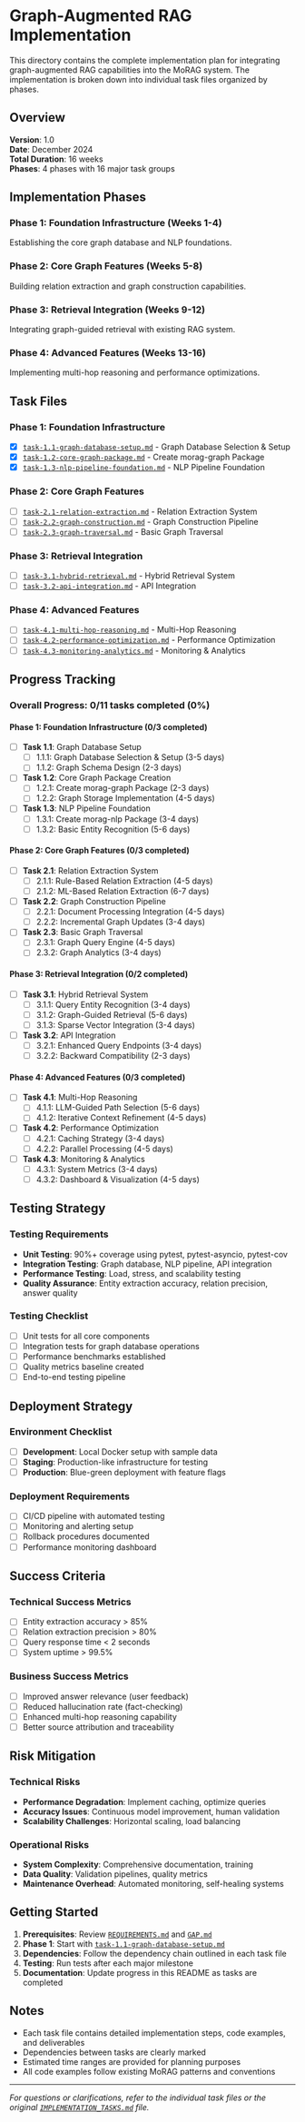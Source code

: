# Graph-Augmented RAG Implementation

This directory contains the complete implementation plan for integrating graph-augmented RAG capabilities into the MoRAG system. The implementation is broken down into individual task files organized by phases.

## Overview

**Version**: 1.0  
**Date**: December 2024  
**Total Duration**: 16 weeks  
**Phases**: 4 phases with 16 major task groups

## Implementation Phases

### Phase 1: Foundation Infrastructure (Weeks 1-4)
Establishing the core graph database and NLP foundations.

### Phase 2: Core Graph Features (Weeks 5-8)
Building relation extraction and graph construction capabilities.

### Phase 3: Retrieval Integration (Weeks 9-12)
Integrating graph-guided retrieval with existing RAG system.

### Phase 4: Advanced Features (Weeks 13-16)
Implementing multi-hop reasoning and performance optimizations.

## Task Files

### Phase 1: Foundation Infrastructure
- [x] [`task-1.1-graph-database-setup.md`](./task-1.1-graph-database-setup.md) - Graph Database Selection & Setup
- [x] [`task-1.2-core-graph-package.md`](./task-1.2-core-graph-package.md) - Create morag-graph Package
- [x] [`task-1.3-nlp-pipeline-foundation.md`](./task-1.3-nlp-pipeline-foundation.md) - NLP Pipeline Foundation

### Phase 2: Core Graph Features
- [ ] [`task-2.1-relation-extraction.md`](./task-2.1-relation-extraction.md) - Relation Extraction System
- [ ] [`task-2.2-graph-construction.md`](./task-2.2-graph-construction.md) - Graph Construction Pipeline
- [ ] [`task-2.3-graph-traversal.md`](./task-2.3-graph-traversal.md) - Basic Graph Traversal

### Phase 3: Retrieval Integration
- [ ] [`task-3.1-hybrid-retrieval.md`](./task-3.1-hybrid-retrieval.md) - Hybrid Retrieval System
- [ ] [`task-3.2-api-integration.md`](./task-3.2-api-integration.md) - API Integration

### Phase 4: Advanced Features
- [ ] [`task-4.1-multi-hop-reasoning.md`](./task-4.1-multi-hop-reasoning.md) - Multi-Hop Reasoning
- [ ] [`task-4.2-performance-optimization.md`](./task-4.2-performance-optimization.md) - Performance Optimization
- [ ] [`task-4.3-monitoring-analytics.md`](./task-4.3-monitoring-analytics.md) - Monitoring & Analytics

## Progress Tracking

### Overall Progress: 0/11 tasks completed (0%)

#### Phase 1: Foundation Infrastructure (0/3 completed)
- [ ] **Task 1.1**: Graph Database Setup
  - [ ] 1.1.1: Graph Database Selection & Setup (3-5 days)
  - [ ] 1.1.2: Graph Schema Design (2-3 days)
- [ ] **Task 1.2**: Core Graph Package Creation
  - [ ] 1.2.1: Create morag-graph Package (2-3 days)
  - [ ] 1.2.2: Graph Storage Implementation (4-5 days)
- [ ] **Task 1.3**: NLP Pipeline Foundation
  - [ ] 1.3.1: Create morag-nlp Package (3-4 days)
  - [ ] 1.3.2: Basic Entity Recognition (5-6 days)

#### Phase 2: Core Graph Features (0/3 completed)
- [ ] **Task 2.1**: Relation Extraction System
  - [ ] 2.1.1: Rule-Based Relation Extraction (4-5 days)
  - [ ] 2.1.2: ML-Based Relation Extraction (6-7 days)
- [ ] **Task 2.2**: Graph Construction Pipeline
  - [ ] 2.2.1: Document Processing Integration (4-5 days)
  - [ ] 2.2.2: Incremental Graph Updates (3-4 days)
- [ ] **Task 2.3**: Basic Graph Traversal
  - [ ] 2.3.1: Graph Query Engine (4-5 days)
  - [ ] 2.3.2: Graph Analytics (3-4 days)

#### Phase 3: Retrieval Integration (0/2 completed)
- [ ] **Task 3.1**: Hybrid Retrieval System
  - [ ] 3.1.1: Query Entity Recognition (3-4 days)
  - [ ] 3.1.2: Graph-Guided Retrieval (5-6 days)
  - [ ] 3.1.3: Sparse Vector Integration (3-4 days)
- [ ] **Task 3.2**: API Integration
  - [ ] 3.2.1: Enhanced Query Endpoints (3-4 days)
  - [ ] 3.2.2: Backward Compatibility (2-3 days)

#### Phase 4: Advanced Features (0/3 completed)
- [ ] **Task 4.1**: Multi-Hop Reasoning
  - [ ] 4.1.1: LLM-Guided Path Selection (5-6 days)
  - [ ] 4.1.2: Iterative Context Refinement (4-5 days)
- [ ] **Task 4.2**: Performance Optimization
  - [ ] 4.2.1: Caching Strategy (3-4 days)
  - [ ] 4.2.2: Parallel Processing (4-5 days)
- [ ] **Task 4.3**: Monitoring & Analytics
  - [ ] 4.3.1: System Metrics (3-4 days)
  - [ ] 4.3.2: Dashboard & Visualization (4-5 days)

## Testing Strategy

### Testing Requirements
- **Unit Testing**: 90%+ coverage using pytest, pytest-asyncio, pytest-cov
- **Integration Testing**: Graph database, NLP pipeline, API integration
- **Performance Testing**: Load, stress, and scalability testing
- **Quality Assurance**: Entity extraction accuracy, relation precision, answer quality

### Testing Checklist
- [ ] Unit tests for all core components
- [ ] Integration tests for graph database operations
- [ ] Performance benchmarks established
- [ ] Quality metrics baseline created
- [ ] End-to-end testing pipeline

## Deployment Strategy

### Environment Checklist
- [ ] **Development**: Local Docker setup with sample data
- [ ] **Staging**: Production-like infrastructure for testing
- [ ] **Production**: Blue-green deployment with feature flags

### Deployment Requirements
- [ ] CI/CD pipeline with automated testing
- [ ] Monitoring and alerting setup
- [ ] Rollback procedures documented
- [ ] Performance monitoring dashboard

## Success Criteria

### Technical Success Metrics
- [ ] Entity extraction accuracy > 85%
- [ ] Relation extraction precision > 80%
- [ ] Query response time < 2 seconds
- [ ] System uptime > 99.5%

### Business Success Metrics
- [ ] Improved answer relevance (user feedback)
- [ ] Reduced hallucination rate (fact-checking)
- [ ] Enhanced multi-hop reasoning capability
- [ ] Better source attribution and traceability

## Risk Mitigation

### Technical Risks
- **Performance Degradation**: Implement caching, optimize queries
- **Accuracy Issues**: Continuous model improvement, human validation
- **Scalability Challenges**: Horizontal scaling, load balancing

### Operational Risks
- **System Complexity**: Comprehensive documentation, training
- **Data Quality**: Validation pipelines, quality metrics
- **Maintenance Overhead**: Automated monitoring, self-healing systems

## Getting Started

1. **Prerequisites**: Review [`REQUIREMENTS.md`](./REQUIREMENTS.md) and [`GAP.md`](./GAP.md)
2. **Phase 1**: Start with [`task-1.1-graph-database-setup.md`](./task-1.1-graph-database-setup.md)
3. **Dependencies**: Follow the dependency chain outlined in each task file
4. **Testing**: Run tests after each major milestone
5. **Documentation**: Update progress in this README as tasks are completed

## Notes

- Each task file contains detailed implementation steps, code examples, and deliverables
- Dependencies between tasks are clearly marked
- Estimated time ranges are provided for planning purposes
- All code examples follow existing MoRAG patterns and conventions

---

*For questions or clarifications, refer to the individual task files or the original [`IMPLEMENTATION_TASKS.md`](./IMPLEMENTATION_TASKS.md) file.*